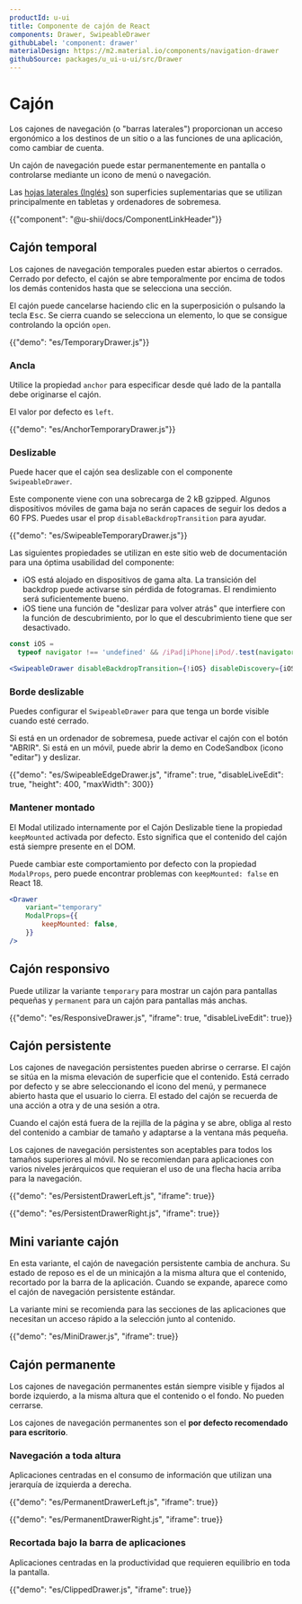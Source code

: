 ```yaml
---
productId: u-ui
title: Componente de cajón de React
components: Drawer, SwipeableDrawer
githubLabel: 'component: drawer'
materialDesign: https://m2.material.io/components/navigation-drawer
githubSource: packages/u_ui-u-ui/src/Drawer
---
```


# Cajón

<p class="description">Los cajones de navegación (o "barras laterales") proporcionan un acceso ergonómico a los destinos de un sitio o a las funciones de una aplicación, como cambiar de cuenta.</p>

Un cajón de navegación puede estar permanentemente en pantalla o controlarse mediante un icono de menú o navegación.

Las [hojas laterales (Inglés)](https://m2.material.io/components/sheets-side) son superficies suplementarias que se utilizan principalmente en tabletas y ordenadores de sobremesa.

{{"component": "@u-shii/docs/ComponentLinkHeader"}}

## Cajón temporal

Los cajones de navegación temporales pueden estar abiertos o cerrados. Cerrado por defecto, el cajón se abre temporalmente por encima de todos los demás contenidos hasta que se selecciona una sección.

El cajón puede cancelarse haciendo clic en la superposición o pulsando la tecla <kbd class="key">Esc</kbd>.
Se cierra cuando se selecciona un elemento, lo que se consigue controlando la opción `open`.

{{"demo": "es/TemporaryDrawer.js"}}

### Ancla

Utilice la propiedad `anchor` para especificar desde qué lado de la pantalla debe originarse el cajón.

El valor por defecto es `left`.

{{"demo": "es/AnchorTemporaryDrawer.js"}}

### Deslizable

Puede hacer que el cajón sea deslizable con el componente `SwipeableDrawer`.

Este componente viene con una sobrecarga de 2 kB gzipped.
Algunos dispositivos móviles de gama baja no serán capaces de seguir los dedos a 60 FPS.
Puedes usar el prop `disableBackdropTransition` para ayudar.

{{"demo": "es/SwipeableTemporaryDrawer.js"}}

Las siguientes propiedades se utilizan en este sitio web de documentación para una óptima usabilidad del componente:

- iOS está alojado en dispositivos de gama alta.
  La transición del backdrop puede activarse sin pérdida de fotogramas.
  El rendimiento será suficientemente bueno.
- iOS tiene una función de "deslizar para volver atrás" que interfiere
  con la función de descubrimiento, por lo que el descubrimiento tiene que ser desactivado.

```jsx
const iOS =
  typeof navigator !== 'undefined' && /iPad|iPhone|iPod/.test(navigator.userAgent);

<SwipeableDrawer disableBackdropTransition={!iOS} disableDiscovery={iOS} />;
```

### Borde deslizable

Puedes configurar el `SwipeableDrawer` para que tenga un borde visible cuando esté cerrado.

Si está en un ordenador de sobremesa, puede activar el cajón con el botón "ABRIR".
Si está en un móvil, puede abrir la demo en CodeSandbox (icono "editar") y deslizar.

{{"demo": "es/SwipeableEdgeDrawer.js", "iframe": true, "disableLiveEdit": true, "height": 400, "maxWidth": 300}}

### Mantener montado

El Modal utilizado internamente por el Cajón Deslizable tiene la propiedad `keepMounted` activada por defecto.
Esto significa que el contenido del cajón está siempre presente en el DOM.

Puede cambiar este comportamiento por defecto con la propiedad `ModalProps`, pero puede encontrar problemas con `keepMounted: false` en React 18.

```jsx
<Drawer 
    variant="temporary"
    ModalProps={{
        keepMounted: false,
    }}
/>
```

## Cajón responsivo

Puede utilizar la variante `temporary` para mostrar un cajón para pantallas pequeñas y `permanent` para un cajón para pantallas más anchas.

{{"demo": "es/ResponsiveDrawer.js", "iframe": true, "disableLiveEdit": true}}

## Cajón persistente

Los cajones de navegación persistentes pueden abrirse o cerrarse.
El cajón se sitúa en la misma elevación de superficie que el contenido.
Está cerrado por defecto y se abre seleccionando el icono del menú, y permanece abierto hasta que el usuario lo cierra.
El estado del cajón se recuerda de una acción a otra y de una sesión a otra.

Cuando el cajón está fuera de la rejilla de la página y se abre, obliga al resto del contenido a cambiar de tamaño y adaptarse a la ventana más pequeña.

Los cajones de navegación persistentes son aceptables para todos los tamaños superiores al móvil.
No se recomiendan para aplicaciones con varios niveles jerárquicos que requieran el uso de una flecha hacia arriba para la navegación.

{{"demo": "es/PersistentDrawerLeft.js", "iframe": true}}

{{"demo": "es/PersistentDrawerRight.js", "iframe": true}}

## Mini variante cajón

En esta variante, el cajón de navegación persistente cambia de anchura.
Su estado de reposo es el de un minicajón a la misma altura que el contenido, recortado por la barra de la aplicación.
Cuando se expande, aparece como el cajón de navegación persistente estándar.

La variante mini se recomienda para las secciones de las aplicaciones que necesitan un acceso rápido a la selección junto al contenido.

{{"demo": "es/MiniDrawer.js", "iframe": true}}

## Cajón permanente

Los cajones de navegación permanentes están siempre visible y fijados al borde izquierdo, a la misma altura que el contenido o el fondo. No pueden cerrarse.

Los cajones de navegación permanentes son el **por defecto recomendado para escritorio**.

### Navegación a toda altura

Aplicaciones centradas en el consumo de información que utilizan una jerarquía de izquierda a derecha.

{{"demo": "es/PermanentDrawerLeft.js", "iframe": true}}

{{"demo": "es/PermanentDrawerRight.js", "iframe": true}}

### Recortada bajo la barra de aplicaciones

Aplicaciones centradas en la productividad que requieren equilibrio en toda la pantalla.

{{"demo": "es/ClippedDrawer.js", "iframe": true}}
